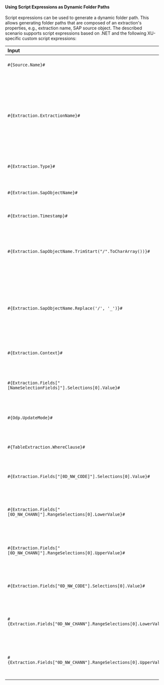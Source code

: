 
#### Using Script Expressions as Dynamic Folder Paths

Script expressions can be used to generate a dynamic folder path.
This allows generating folder paths that are composed of an extraction's properties, e.g., extraction name, SAP source object.
The described scenario supports script expressions based on .NET and the following XU-specific custom script expressions:

| Input                                                   | Description|
|:--------------------------------------------------------|:-----------|
|```#{Source.Name}# ```|  Name of the extraction's SAP source.|
|```#{Extraction.ExtractionName}# ```| Name of the extraction. If the extraction is part of an [extraction group](../organize-extractions), enter the name of the extraction group before the name of the extraction. Separate groups with a ',', e.g, `Tables,KNA1`, `S4HANA,Tables,KNA1`.|
|```#{Extraction.Type}# ```|  Extraction type (*Table*, *ODP*, *BAPI*, etc.). |
|```#{Extraction.SapObjectName}# ```|  Name of the SAP object the extraction is extracting data from. |
|```#{Extraction.Timestamp}# ```|  Timestamp of the extraction.  |
|```#{Extraction.SapObjectName.TrimStart("/".ToCharArray())}# ```  |Removes the first slash '/' of an SAP object. <br> Example: /BIO/TMATERIAL to BIO/TMATERIAL - prevents creating an empty folder in a file path.
|```#{Extraction.SapObjectName.Replace('/', '_')}#``` | Replaces all slashes '/' of an SAP object. <br> Example: /BIO/TMATERIAL to _BIO_TMATERIAL - prevents splitting the SAP object name by folders in a file path.         |
|```#{Extraction.Context}# ```|  Only for ODP extractions: returns the context of the ODP object (*SAPI*, *ABAP_CDS*, etc). |
|```#{Extraction.Fields["[NameSelectionFields]"].Selections[0].Value}#```| Only for ODP extractions: returns the input value of a defined selection / filter.| 
|```#{Odp.UpdateMode}#```| Only for ODP extractions: returns the update mode (*Delta*, *Full*, *Repeat*) of the extraction.| 
|```#{TableExtraction.WhereClause}#``` | Only for Table extractions: returns the WHERE clause of the extraction.  |
|```#{Extraction.Fields["[0D_NW_CODE]"].Selections[0].Value}#``` | Only for BWCube extractions (MDX mode): returns the input value of a defined selection.  |
|```#{Extraction.Fields["[0D_NW_CHANN]"].RangeSelections[0].LowerValue}#``` | Only for BWCube extractions (MDX mode): returns the lower input value of a defined selection range.  |
|```#{Extraction.Fields["[0D_NW_CHANN]"].RangeSelections[0].UpperValue}#``` | Only for BWCube extractions (MDX mode): returns the upper input value of a defined selection range.  |
|```#{Extraction.Fields["0D_NW_CODE"].Selections[0].Value}#``` | Only for BWCube extractions (BICS mode): returns the input value of a defined selection. |
|```#{Extraction.Fields["0D_NW_CHANN"].RangeSelections[0].LowerValue}#``` | Only for BWCube extractions (BICS mode): returns the lower input value of a defined selection range.  |
|```#{Extraction.Fields["0D_NW_CHANN"].RangeSelections[0].UpperValue}#``` | Only for BWCube extractions (BICS mode): returns the upper input value of a defined selection range.  |

